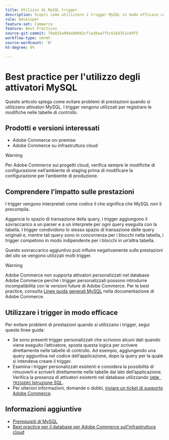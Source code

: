 ```yaml
---
title: Utilizzo di MySQL trigger
description: Scopri come utilizzare i trigger MySQL in modo efficace con Adobe Commerce.
role: Developer
feature-set: Commerce
feature: Best Practices
source-git-commit: 79a825a094a80892cf1a30aa7f5c61bd351c69f5
workflow-type: tm+mt
source-wordcount: '0'
ht-degree: 0%

---
```



# Best practice per l&#39;utilizzo degli attivatori MySQL

Questo articolo spiega come evitare problemi di prestazioni quando si utilizzano attivatori MySQL. I trigger vengono utilizzati per registrare le modifiche nelle tabelle di controllo.

## Prodotti e versioni interessati

- Adobe Commerce on-premise
- Adobe Commerce su infrastruttura cloud

>[!WARNING]
>
>Per Adobe Commerce sui progetti cloud, verifica sempre le modifiche di configurazione nell’ambiente di staging prima di modificare la configurazione per l’ambiente di produzione.

## Comprendere l’impatto sulle prestazioni

I trigger vengono interpretati come codice il che significa che MySQL non li precompila.

Aggancia lo spazio di transazione della query, i trigger aggiungono il sovraccarico a un parser e a un interprete per ogni query eseguita con la tabella. I trigger condividono lo stesso spazio di transazione delle query originali e, mentre tali query sono in concorrenza per i blocchi nella tabella, i trigger competono in modo indipendente per i blocchi in un’altra tabella.

Questo sovraccarico aggiuntivo può influire negativamente sulle prestazioni del sito se vengono utilizzati molti trigger.

>[!WARNING]
>
>Adobe Commerce non supporta attivatori personalizzati nel database Adobe Commerce perché i trigger personalizzati possono introdurre incompatibilità con le versioni future di Adobe Commerce. Per le best practice, consulta [Linee guida generali MySQL](../../../installation/prerequisites/database/mysql.md) nella documentazione di Adobe Commerce.

## Utilizzare i trigger in modo efficace

Per evitare problemi di prestazioni quando si utilizzano i trigger, segui queste linee guida:

- Se sono presenti trigger personalizzati che scrivono alcuni dati quando viene eseguito l’attivatore, sposta questa logica per scrivere direttamente nelle tabelle di controllo. Ad esempio, aggiungendo una query aggiuntiva nel codice dell’applicazione, dopo la query per la quale si intendeva creare il trigger.
- Esamina i trigger personalizzati esistenti e considera la possibilità di rimuoverli e scriverli direttamente nelle tabelle dal lato dell’applicazione. Verifica la presenza di attivatori esistenti nel database utilizzando [`SHOW TRIGGERS` Istruzione SQL](https://dev.mysql.com/doc/refman/8.0/en/show-triggers.html).
- Per ulteriori informazioni, domande o dubbi, [inviare un ticket di supporto Adobe Commerce](https://experienceleague.adobe.com/docs/commerce-knowledge-base/kb/help-center-guide/magento-help-center-user-guide.html?#submit-ticket).

## Informazioni aggiuntive

- [Prerequisiti di MySQL](../../../installation/prerequisites/database/mysql.md)
- [Best practice per il database per Adobe Commerce sull’infrastruttura cloud](database-on-cloud.md)

